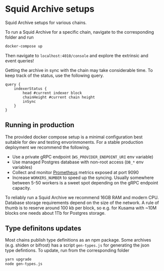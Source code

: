 # Squid Archive setups

Squid Archive setups for various chains.

To run a Squid Archive for a specific chain, navigate to the corresponding folder and run 

```sh
docker-compose up
```

Then navigate to `localhost:4010/console` and explore the extrinsic and event queries!  

Getting the archive in sync with the chain may take considerable time. To keep track of the status, use the following query.

```gql
query {
    indexerStatus {
        head #current indexer block
        chainHeight #current chain height
        inSync
    }
}
```

## Running in production 

The provided docker compose setup is a minimal configuration best suitable for dev and testing envorinmonents. For a stable production deployment we recommend the following.

- Use a private gRPC endpoint (`WS_PROVIDER_ENDPOINT_URI` env variable)
- Use managed Postgres database with non-root access (`DB_*` env variables)
- Collect and monitor [Prometheus](https://prometheus.io/) metrics exposed at port 9090
- Increase `WORKERS_NUMBER` to speed up the syncing. Usually somewhere between 5-50 workers is a sweet spot depending on the gRPC endpoint capacity.

To reliably run a Squid Archive we recommend 16GB RAM and modern CPU. Database storage requirements depend on the size of the network. A rule of thumb is to reserve around 100 kb per block, so e.g. for Kusama with ~10M blocks one needs about 1Tb for Postgres storage. 

## Type definitons updates

Most chains publish type definitions as an npm package. Some archives (e.g. shiden or bifrost) has a script `gen-types.js` for generating the json type defintions. To update, run from the corresponding folder

```bash
yarn upgrade 
node gen-types.js
```
